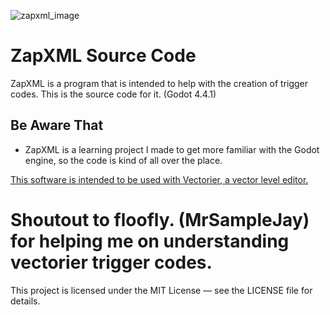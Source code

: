 ![zapxml_image](https://github.com/user-attachments/assets/f03201de-2292-405c-b92a-eb09ddf470b1)
# ZapXML Source Code
ZapXML is a program that is intended to help with the creation of trigger codes. 
This is the source code for it.
(Godot 4.4.1)

## Be Aware That
- ZapXML is a learning project I made to get more familiar with the Godot engine, so the code is kind of all over the place.

[This software is intended to be used with Vectorier, a vector level editor.](https://github.com/FlipThoseTitle/Vectorier-Unity-Editor)

# Shoutout to floofly. (MrSampleJay) for helping me on understanding vectorier trigger codes.


This project is licensed under the MIT License — see the LICENSE file for details.
